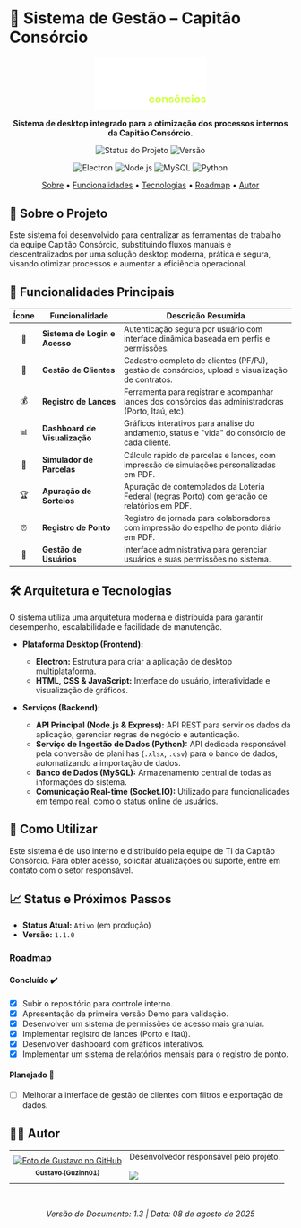 # 🚀 Sistema de Gestão – Capitão Consórcio

<p align="center">
  <img alt="Logo Capitão Consórcios" src="./src/assets/LogoBranca.png" width="200px">
</p>

<p align="center">
  <strong>Sistema de desktop integrado para a otimização dos processos internos da Capitão Consórcio.</strong>
</p>

<p align="center">
  <img alt="Status do Projeto" src="https://img.shields.io/badge/status-ativo-green?style=for-the-badge">
  <img alt="Versão" src="https://img.shields.io/badge/versão-1.1.0-blue?style=for-the-badge">
</p>

<p align="center">
  <img alt="Electron" src="https://img.shields.io/badge/Electron-191970?style=for-the-badge&logo=electron&logoColor=white">
  <img alt="Node.js" src="https://img.shields.io/badge/Node.js-339933?style=for-the-badge&logo=nodedotjs&logoColor=white">
  <img alt="MySQL" src="https://img.shields.io/badge/MySQL-47A248?style=for-the-badge&logo=mysql&logoColor=white">
  <img alt="Python" src="https://img.shields.io/badge/Python-3776AB?style=for-the-badge&logo=python&logoColor=white">
</p>

<p align="center">
  <a href="#-sobre-o-projeto">Sobre</a> •
  <a href="#-funcionalidades-principais">Funcionalidades</a> •
  <a href="#-arquitetura-e-tecnologias">Tecnologias</a> •
  <a href="#-status-e-próximos-passos">Roadmap</a> •
  <a href="#-autor">Autor</a>
</p>

## 📖 Sobre o Projeto

Este sistema foi desenvolvido para centralizar as ferramentas de trabalho da equipe Capitão Consórcio, substituindo fluxos manuais e descentralizados por uma solução desktop moderna, prática e segura, visando otimizar processos e aumentar a eficiência operacional.

## 🎯 Funcionalidades Principais

| Ícone | Funcionalidade                | Descrição Resumida                                                                                    |
| :---: | ----------------------------- | ----------------------------------------------------------------------------------------------------- |
|  🔐   | **Sistema de Login e Acesso** | Autenticação segura por usuário com interface dinâmica baseada em perfis e permissões.                  |
|  👥   | **Gestão de Clientes** | Cadastro completo de clientes (PF/PJ), gestão de consórcios, upload e visualização de contratos.        |
|  💰   | **Registro de Lances** | Ferramenta para registrar e acompanhar lances dos consórcios das administradoras (Porto, Itaú, etc).  |
|  📊   | **Dashboard de Visualização** | Gráficos interativos para análise do andamento, status e "vida" do consórcio de cada cliente.       |
|  🧮   | **Simulador de Parcelas** | Cálculo rápido de parcelas e lances, com impressão de simulações personalizadas em PDF.                 |
|  🏆   | **Apuração de Sorteios** | Apuração de contemplados da Loteria Federal (regras Porto) com geração de relatórios em PDF.            |
|  ⏰   | **Registro de Ponto** | Registro de jornada para colaboradores com impressão do espelho de ponto diário em PDF.                 |
|  👤   | **Gestão de Usuários** | Interface administrativa para gerenciar usuários e suas permissões no sistema.                        |

## 🛠️ Arquitetura e Tecnologias

O sistema utiliza uma arquitetura moderna e distribuída para garantir desempenho, escalabilidade e facilidade de manutenção.

-   **Plataforma Desktop (Frontend):**
    -   **Electron:** Estrutura para criar a aplicação de desktop multiplataforma.
    -   **HTML, CSS & JavaScript:** Interface do usuário, interatividade e visualização de gráficos.

-   **Serviços (Backend):**
    -   **API Principal (Node.js & Express):** API REST para servir os dados da aplicação, gerenciar regras de negócio e autenticação.
    -   **Serviço de Ingestão de Dados (Python):** API dedicada responsável pela conversão de planilhas (`.xlsx`, `.csv`) para o banco de dados, automatizando a importação de dados.
    -   **Banco de Dados (MySQL):** Armazenamento central de todas as informações do sistema.
    -   **Comunicação Real-time (Socket.IO):** Utilizado para funcionalidades em tempo real, como o status online de usuários.

## 🏁 Como Utilizar

Este sistema é de uso interno e distribuído pela equipe de TI da Capitão Consórcio. Para obter acesso, solicitar atualizações ou suporte, entre em contato com o setor responsável.

## 📈 Status e Próximos Passos

-   **Status Atual:** `Ativo` (em produção)
-   **Versão:** `1.1.0`

### Roadmap

#### Concluído ✔️
- [x] Subir o repositório para controle interno.
- [x] Apresentação da primeira versão Demo para validação.
- [x] Desenvolver um sistema de permissões de acesso mais granular.
- [x] Implementar registro de lances (Porto e Itaú).
- [x] Desenvolver dashboard com gráficos interativos.
- [x] Implementar um sistema de relatórios mensais para o registro de ponto.

#### Planejado 📝
- [ ] Melhorar a interface de gestão de clientes com filtros e exportação de dados.

## 👨‍💻 Autor

<table>
  <tr>
    <td align="center">
      <a href="https://github.com/Guzinn01">
        <img src="https://avatars.githubusercontent.com/u/201021844?v=4" width="100px;" alt="Foto de Gustavo no GitHub"/><br>
        <sub>
          <b>Gustavo (Guzinn01)</b>
        </sub>
      </a>
    </td>
    <td align="left">
      Desenvolvedor responsável pelo projeto.<br><br>
      <a href="https://github.com/Guzinn01" title="GitHub">
        <img src="https://img.shields.io/badge/GitHub-100000?style=for-the-badge&logo=github&logoColor=white" />
      </a>
    </td>
  </tr>
</table>

<br>

<p align="center">
  <i>Versão do Documento: 1.3 | Data: 08 de agosto de 2025</i>
</p>


